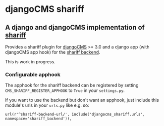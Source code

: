# djangoCMS shariff

## A django and djangoCMS implementation of [shariff](https://github.com/heiseonline/shariff)

Provides a shariff plugin for [djangoCMS](https://github.com/divio/django-cms) >= 3.0 and a django app (with djangoCMS app hook) for the [shariff backend](https://github.com/heiseonline/shariff#backends).

This is work in progress.

### Configurable apphook

The apphook for the shariff backend can be registered by setting ``CMS_SHARIFF_REGISTER_APPHOOK`` to ``True`` in your ``settings.py``.

If you want to use the backend but don't want an apphook, just include this module's urls in your ``urls.py`` like e.g. so:

```
url(r'^shariff-backend-url/', include('djangocms_shariff.urls', namespace='shariff_backend')),
```

